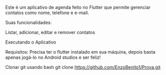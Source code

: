 Este é um aplicativo de agenda feito no Flutter que permite gerenciar contatos como nome, telefone e e-mail.

Suas funcionalidades:

Listar, adicionar, editar e remover contatos

Executando o Aplicativo

Requisitos: Precisa ter o flutter instalado em sua máquina,
depois basta apenas jogá-lo no Android studios e ser feliz!

Clonar git usando bash
git clone https://github.com/EnzoBenito1/Prova.git
